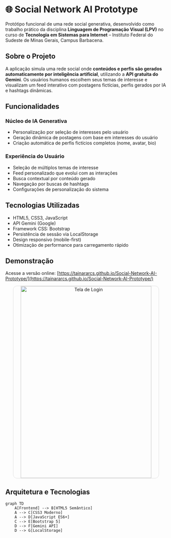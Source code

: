 # 🌐 Social Network AI Prototype

Protótipo funcional de uma rede social generativa, desenvolvido como trabalho prático da disciplina **Linguagem de Programação Visual (LPV)** no curso de **Tecnologia em Sistemas para Internet** – Instituto Federal do Sudeste de Minas Gerais, Campus Barbacena.

## Sobre o Projeto

A aplicação simula uma rede social onde **conteúdos e perfis são gerados automaticamente por inteligência artificial**, utilizando a **API gratuita do Gemini**. Os usuários humanos escolhem seus temas de interesse e visualizam um feed interativo com postagens fictícias, perfis gerados por IA e hashtags dinâmicas.

## Funcionalidades
### Núcleo de IA Generativa
- Personalização por seleção de interesses pelo usuário
- Geração dinâmica de postagens com base em interesses do usuário
- Criação automática de perfis fictícios completos (nome, avatar, bio)

### Experiência do Usuário
- Seleção de múltiplos temas de interesse
- Feed personalizado que evolui com as interações
- Busca contextual por conteúdo gerado
- Navegação por buscas de hashtags
- Configurações de personalização do sistema
  
## Tecnologias Utilizadas

- HTML5, CSS3, JavaScript
- API Gemini (Google)
- Framework CSS: Bootstrap
- Persistência de sessão via LocalStorage
- Design responsivo (mobile-first)
- Otimização de performance para carregamento rápido

## Demonstração
Acesse a versão online: [https://tainararcs.github.io/Social-Network-AI-Prototype/](https://tainararcs.github.io/Social-Network-AI-Prototype/)

<div align="center">
  <a href="https://tainararcs.github.io/Social-Network-AI-Prototype/">
    <img src="https://image.thum.io/get/width/1000/https://tainararcs.github.io/Social-Network-AI-Prototype/?v=2" 
         alt="Tela de Login" 
         style="width: 90%; max-width: 600px; height: 90%;  height: 600px; border-radius: 12px; border: 1px solid #ddd;">
  </a>
</div>

## Arquitetura e Tecnologias

```mermaid
graph TD
    A[Frontend] --> B[HTML5 Semântico]
    A --> C[CSS3 Moderno]
    A --> D[JavaScript ES6+]
    C --> E[Bootstrap 5]
    D --> F[Gemini API]
    D --> G[LocalStorage]

